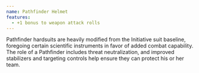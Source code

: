 ```yaml
---
name: Pathfinder Helmet
features:
  - +1 bonus to weapon attack rolls
---
```

Pathfinder hardsuits are heavily modified from the Initiative suit baseline, foregoing certain 
scientific instruments in favor of added combat capability. The role of a Pathfinder includes threat 
neutralization, and improved stabilizers and targeting controls help ensure they can protect his or 
her team.